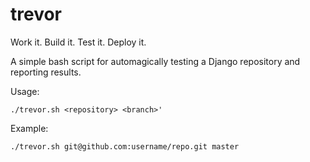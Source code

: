 trevor
======

Work it. Build it. Test it. Deploy it.

A simple bash script for automagically testing a Django repository and reporting
results.

Usage:

    ./trevor.sh <repository> <branch>'

Example:

    ./trevor.sh git@github.com:username/repo.git master
